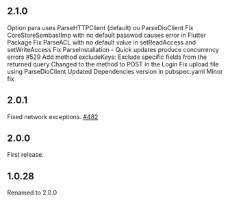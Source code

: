 ## 2.1.0
Option para uses ParseHTTPClient (default) ou ParseDioClient
Fix CoreStoreSembastImp with no default passwod causes error in Flutter Package
Fix ParseACL with no default value in setReadAccess and setWriteAccess
Fix ParseInstallation - Quick updates produce concurrency errors #529
Add method excludeKeys: Exclude specific fields from the returned query
Changed to the method to POST in the Login
Fix upload file using ParseDioClient
Updated Dependencies version in pubspec.yaml
Minor fix

## 2.0.1
Fixed network exceptions. [#482](https://github.com/parse-community/Parse-SDK-Flutter/pull/482)

## 2.0.0
First release.

## 1.0.28
Renamed to 2.0.0
